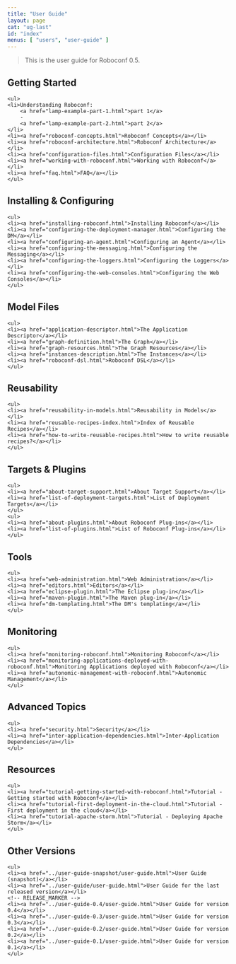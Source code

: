 ```yaml
---
title: "User Guide"
layout: page
cat: "ug-last"
id: "index"
menus: [ "users", "user-guide" ]
---
```


<!-- 
	We use HTML syntax in this page because we need CSS classes for floating.
	Markdown does not support it.
 -->

> This is the user guide for Roboconf 0.5.


<div class="floated">
	<h2>Getting Started</h2>

	<ul>
	<li>Understanding Roboconf: 
		<a href="lamp-example-part-1.html">part 1</a>
		-
		<a href="lamp-example-part-2.html">part 2</a>
	</li>
	<li><a href="roboconf-concepts.html">Roboconf Concepts</a></li>
	<li><a href="roboconf-architecture.html">Roboconf Architecture</a></li>
	<li><a href="configuration-files.html">Configuration Files</a></li>
	<li><a href="working-with-roboconf.html">Working with Roboconf</a></li>
	<li><a href="faq.html">FAQ</a></li>
	</ul>
</div>

<div class="floated">
	<h2>Installing &amp; Configuring</h2>

	<ul>
	<li><a href="installing-roboconf.html">Installing Roboconf</a></li>
	<li><a href="configuring-the-deployment-manager.html">Configuring the DM</a></li>
	<li><a href="configuring-an-agent.html">Configuring an Agent</a></li>
	<li><a href="configuring-the-messaging.html">Configuring the Messaging</a></li>
	<li><a href="configuring-the-loggers.html">Configuring the Loggers</a></li>
	<li><a href="configuring-the-web-consoles.html">Configuring the Web Consoles</a></li>
	</ul>
</div>

<div class="floated">
	<h2>Model Files</h2>

	<ul>
	<li><a href="application-descriptor.html">The Application Descriptor</a></li>
	<li><a href="graph-definition.html">The Graph</a></li>
	<li><a href="graph-resources.html">The Graph Resources</a></li>
	<li><a href="instances-description.html">The Instances</a></li>
	<li><a href="roboconf-dsl.html">Roboconf DSL</a></li>
	</ul>
</div>

<div class="floated">
	<h2>Reusability</h2>

	<ul>
	<li><a href="reusability-in-models.html">Reusability in Models</a></li>
	<li><a href="reusable-recipes-index.html">Index of Reusable Recipes</a></li>
	<li><a href="how-to-write-reusable-recipes.html">How to write reusable recipes?</a></li>
	</ul>
</div>

<div class="floated">
	<h2>Targets &amp; Plugins</h2>

	<ul>
	<li><a href="about-target-support.html">About Target Support</a></li>
	<li><a href="list-of-deployment-targets.html">List of Deployment Targets</a></li>
	</ul>
	<ul>
	<li><a href="about-plugins.html">About Roboconf Plug-ins</a></li>
	<li><a href="list-of-plugins.html">List of Roboconf Plug-ins</a></li>
	</ul>
</div>

<div class="floated">
	<h2>Tools</h2>

	<ul>
	<li><a href="web-administration.html">Web Administration</a></li>
	<li><a href="editors.html">Editors</a></li>
	<li><a href="eclipse-plugin.html">The Eclipse plug-in</a></li>
	<li><a href="maven-plugin.html">The Maven plug-in</a></li>
	<li><a href="dm-templating.html">The DM's templating</a></li>
	</ul>
</div>

<div class="floated">
	<h2>Monitoring</h2>

	<ul>
	<li><a href="monitoring-roboconf.html">Monitoring Roboconf</a></li>
	<li><a href="monitoring-applications-deployed-with-roboconf.html">Monitoring Applications deployed with Roboconf</a></li>
	<li><a href="autonomic-management-with-roboconf.html">Autonomic Management</a></li>
	</ul>
</div>

<div class="floated">
	<h2>Advanced Topics</h2>

	<ul>
	<li><a href="security.html">Security</a></li>
	<li><a href="inter-application-dependencies.html">Inter-Application Dependencies</a></li>
	</ul>
</div>

<div class="floated">
	<h2>Resources</h2>

	<ul>
	<li><a href="tutorial-getting-started-with-roboconf.html">Tutorial - Getting started with Roboconf</a></li>
	<li><a href="tutorial-first-deployment-in-the-cloud.html">Tutorial - First deployment in the cloud</a></li>
	<li><a href="tutorial-apache-storm.html">Tutorial - Deploying Apache Storm</a></li>
	</ul>
</div>

<!--To update on every release -->
<div class="floated">
	<h2>Other Versions</h2>

	<ul>
	<li><a href="../user-guide-snapshot/user-guide.html">User Guide (snapshot)</a></li>
	<li><a href="../user-guide/user-guide.html">User Guide for the last released version</a></li>
	<!-- RELEASE_MARKER -->
	<li><a href="../user-guide-0.4/user-guide.html">User Guide for version 0.4</a></li>
	<li><a href="../user-guide-0.3/user-guide.html">User Guide for version 0.3</a></li>
	<li><a href="../user-guide-0.2/user-guide.html">User Guide for version 0.2</a></li>
	<li><a href="../user-guide-0.1/user-guide.html">User Guide for version 0.1</a></li>
	</ul>
</div>

<div class="clear"></div>
